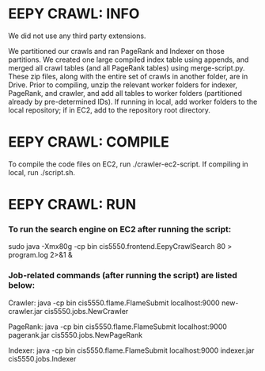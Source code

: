 # EEPY CRAWL: INFO
We did not use any third party extensions.

We partitioned our crawls and ran PageRank and Indexer on those partitions. We created one large compiled index table using appends, and merged all crawl tables (and all PageRank tables) using merge-script.py. These zip files, along with the entire set of crawls in another folder, are in Drive. Prior to compiling, unzip the relevant worker folders for indexer, PageRank, and crawler, and add all tables to worker folders (partitioned already by pre-determined IDs). If running in local, add worker folders to the local repository; if in EC2, add to the repository root directory. 

# EEPY CRAWL: COMPILE
To compile the code files on EC2, run ./crawler-ec2-script. If compiling in local, run ./script.sh. 

# EEPY CRAWL: RUN
### To run the search engine on EC2 after running the script:

sudo java -Xmx80g -cp bin cis5550.frontend.EepyCrawlSearch 80 > program.log 2>&1 &

### Job-related commands (after running the script) are listed below:

Crawler: java -cp bin cis5550.flame.FlameSubmit localhost:9000 new-crawler.jar cis5550.jobs.NewCrawler

PageRank: java -cp bin cis5550.flame.FlameSubmit localhost:9000 pagerank.jar cis5550.jobs.NewPageRank

Indexer: java -cp bin cis5550.flame.FlameSubmit localhost:9000 indexer.jar cis5550.jobs.Indexer
